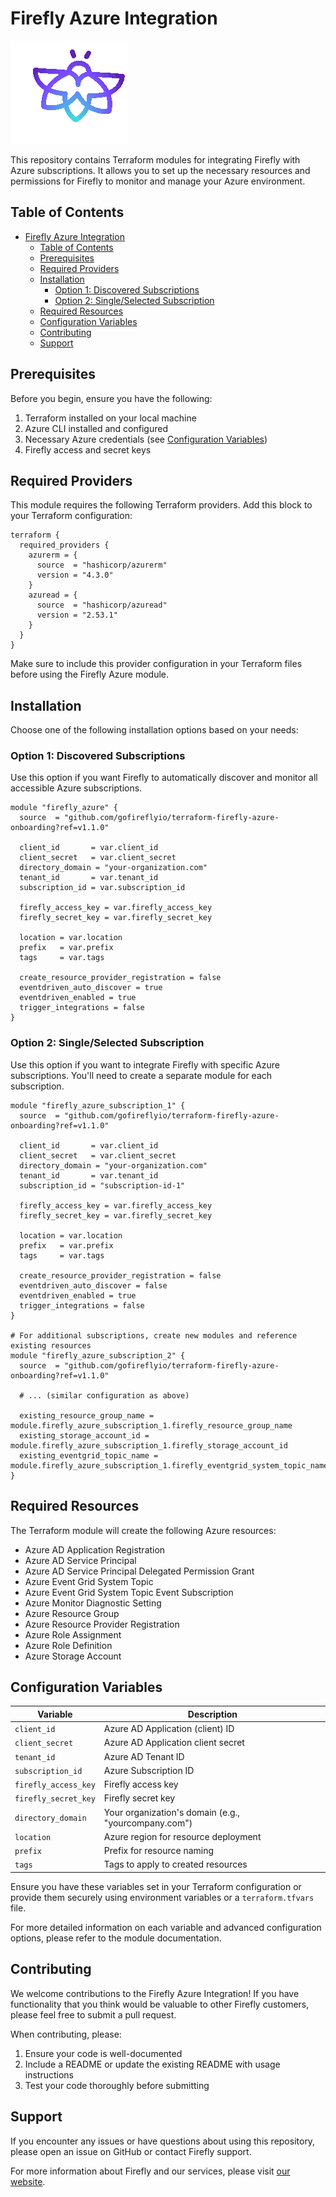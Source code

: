 # Firefly Azure Integration

![Firefly Logo](firefly.gif)

This repository contains Terraform modules for integrating Firefly with Azure subscriptions. It allows you to set up the necessary resources and permissions for Firefly to monitor and manage your Azure environment.

## Table of Contents

- [Firefly Azure Integration](#firefly-azure-integration)
  - [Table of Contents](#table-of-contents)
  - [Prerequisites](#prerequisites)
  - [Required Providers](#required-providers)
  - [Installation](#installation)
    - [Option 1: Discovered Subscriptions](#option-1-discovered-subscriptions)
    - [Option 2: Single/Selected Subscription](#option-2-singleselected-subscription)
  - [Required Resources](#required-resources)
  - [Configuration Variables](#configuration-variables)
  - [Contributing](#contributing)
  - [Support](#support)

## Prerequisites

Before you begin, ensure you have the following:

1. Terraform installed on your local machine
2. Azure CLI installed and configured
3. Necessary Azure credentials (see [Configuration Variables](#configuration-variables))
4. Firefly access and secret keys

## Required Providers

This module requires the following Terraform providers. Add this block to your Terraform configuration:

```hcl
terraform {
  required_providers {
    azurerm = {
      source  = "hashicorp/azurerm"
      version = "4.3.0"
    }
    azuread = {
      source  = "hashicorp/azuread"
      version = "2.53.1"
    }
  }
}
```

Make sure to include this provider configuration in your Terraform files before using the Firefly Azure module.

## Installation

Choose one of the following installation options based on your needs:

### Option 1: Discovered Subscriptions

Use this option if you want Firefly to automatically discover and monitor all accessible Azure subscriptions.

```hcl
module "firefly_azure" {
  source  = "github.com/gofireflyio/terraform-firefly-azure-onboarding?ref=v1.1.0"
  
  client_id       = var.client_id
  client_secret   = var.client_secret
  directory_domain = "your-organization.com"
  tenant_id       = var.tenant_id
  subscription_id = var.subscription_id
  
  firefly_access_key = var.firefly_access_key
  firefly_secret_key = var.firefly_secret_key
  
  location = var.location
  prefix   = var.prefix
  tags     = var.tags
  
  create_resource_provider_registration = false
  eventdriven_auto_discover = true
  eventdriven_enabled = true
  trigger_integrations = false
}
```

### Option 2: Single/Selected Subscription

Use this option if you want to integrate Firefly with specific Azure subscriptions. You'll need to create a separate module for each subscription.

```hcl
module "firefly_azure_subscription_1" {
  source  = "github.com/gofireflyio/terraform-firefly-azure-onboarding?ref=v1.1.0"
  
  client_id       = var.client_id
  client_secret   = var.client_secret
  directory_domain = "your-organization.com"
  tenant_id       = var.tenant_id
  subscription_id = "subscription-id-1"
  
  firefly_access_key = var.firefly_access_key
  firefly_secret_key = var.firefly_secret_key
  
  location = var.location
  prefix   = var.prefix
  tags     = var.tags
  
  create_resource_provider_registration = false
  eventdriven_auto_discover = false
  eventdriven_enabled = true
  trigger_integrations = false
}

# For additional subscriptions, create new modules and reference existing resources
module "firefly_azure_subscription_2" {
  source  = "github.com/gofireflyio/terraform-firefly-azure-onboarding?ref=v1.1.0"
  
  # ... (similar configuration as above)
  
  existing_resource_group_name = module.firefly_azure_subscription_1.firefly_resource_group_name
  existing_storage_account_id = module.firefly_azure_subscription_1.firefly_storage_account_id
  existing_eventgrid_topic_name = module.firefly_azure_subscription_1.firefly_eventgrid_system_topic_name
}
```

## Required Resources

The Terraform module will create the following Azure resources:

- Azure AD Application Registration
- Azure AD Service Principal
- Azure AD Service Principal Delegated Permission Grant
- Azure Event Grid System Topic
- Azure Event Grid System Topic Event Subscription
- Azure Monitor Diagnostic Setting
- Azure Resource Group
- Azure Resource Provider Registration
- Azure Role Assignment
- Azure Role Definition
- Azure Storage Account

## Configuration Variables

| Variable | Description |
|----------|-------------|
| `client_id` | Azure AD Application (client) ID |
| `client_secret` | Azure AD Application client secret |
| `tenant_id` | Azure AD Tenant ID |
| `subscription_id` | Azure Subscription ID |
| `firefly_access_key` | Firefly access key |
| `firefly_secret_key` | Firefly secret key |
| `directory_domain` | Your organization's domain (e.g., "yourcompany.com") |
| `location` | Azure region for resource deployment |
| `prefix` | Prefix for resource naming |
| `tags` | Tags to apply to created resources |

Ensure you have these variables set in your Terraform configuration or provide them securely using environment variables or a `terraform.tfvars` file.

For more detailed information on each variable and advanced configuration options, please refer to the module documentation.

## Contributing

We welcome contributions to the Firefly Azure Integration! If you have functionality that you think would be valuable to other Firefly customers, please feel free to submit a pull request.

When contributing, please:

1. Ensure your code is well-documented
2. Include a README or update the existing README with usage instructions
3. Test your code thoroughly before submitting

## Support

If you encounter any issues or have questions about using this repository, please open an issue on GitHub or contact Firefly support.

For more information about Firefly and our services, please visit [our website](https://www.gofirefly.io/).